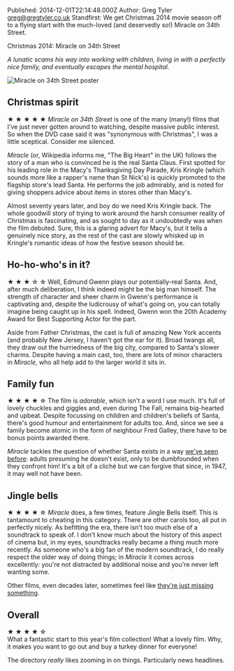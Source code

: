 Published: 2014-12-01T22:14:48.000Z
Author: Greg Tyler <greg@gregtyler.co.uk>
Standfirst: We get Christmas 2014 movie season off to a flying start with the much-loved (and deservedly so!) Miracle on 34th Street.

Christmas 2014: Miracle on 34th Street

_A lunatic scams his way into working with children, living in with a perfectly nice family, and eventually escapes the mental hospital._   

![Miracle on 34th Street poster](/Miracle_on_34th_Street1.jpg ":right That's how you do a poster, people.")

## Christmas spirit

★ ★ ★ ★ ★ _Miracle on 34th Street_ is one of the many (many!) films that I've just never gotten around to watching, despite massive public interest. So when the DVD case said it was "synonymous with Christmas", I was a little sceptical. Consider me silenced.   

_Miracle_ (or, Wikipedia informs me, "The Big Heart" in the UK) follows the story of a man who is convinced he is the real Santa Claus. First spotted for his leading role in the Macy's Thanksgiving Day Parade, Kris Kringle (which sounds more like a rapper's name than St Nick's) is quickly promoted to the flagship store's lead Santa. He performs the job admirably, and is noted for giving shoppers advice about items in stores other than Macy's.   

Almost seventy years later, and boy do we need Kris Kringle back. The whole goodwill story of trying to work around the harsh consumer reality of Christmas is fascinating, and as sought to day as it undoubtedly was when the film debuted. Sure, this is a glaring advert for Macy's, but it tells a genuinely nice story, as the rest of the cast are slowly whisked up in Kringle's romantic ideas of how the festive season should be.   


## Ho-ho-who's in it?


★ ★ ★ ☆ ☆ Well, Edmund Gwenn plays our potentially-real Santa. And, after much deliberation, I think indeed might be the big man himself. The strength of character and sheer charm in Gwenn's performance is captivating and, despite the ludicrousy of what's going on, you can totally imagine being caught up in his spell. Indeed, Gwenn won the 20th Academy Award for Best Supporting Actor for the part.   

Aside from Father Christmas, the cast is full of amazing New York accents (and probably New Jersey, I haven't got the ear for it). Broad twangs all, they draw out the hurriedness of the big city, compared to Santa's slower charms. Despite having a main cast, too, there are lots of minor characters in _Miracle_, who all help add to the larger world it sits in.   


## Family fun


★ ★ ★ ★ ☆ The film is _adorable_, which isn't a word I use much. It's full of lovely chuckles and giggles and, even during The Fall, remains big-hearted and upbeat. Despite focussing on children and children's beliefs of Santa, there's good humour and entertainment for adults too. And, since we see a family become atomic in the form of neighbour Fred Galley, there have to be bonus points awarded there.   

_Miracle_ tackles the question of whether Santa exists in a way [we've seen before][3]: adults presuming he doesn't exist, only to be dumbfounded when they confront him! It's a bit of a cliché but we can forgive that since, in 1947, it may well not have been.   


## Jingle bells


★ ★ ★ ★ ☆ _Miracle_ does, a few times, feature Jingle Bells itself. This is tantamount to cheating in this category. There are other carols too, all put in perfectly nicely. As befitting the era, there isn't too much else of a soundtrack to speak of. I don't know much about the history of this aspect of cinema but, in my eyes, soundtracks really became a thing much more recently. As someone who's a big fan of the modern soundtrack, I do really respect the older way of doing things; in _Miracle_ it comes across excellently: you're not distracted by additional noise and you're never left wanting some.   

Other films, even decades later, sometimes feel like [they're just missing something][4].   


## Overall


★ ★ ★ ★ ☆   
What a fantastic start to this year's film collection! What a lovely film. Why, it makes you want to go out and buy a turkey dinner for everyone!   


The directory _really_ likes zooming in on things. Particularly news headlines.

[1]: https://gregtyler.co.uk/christmas-2014/
[2]: https://gregtyler.co.uk/files/2014/12/Miracle_on_34th_Street1.jpg
[3]: https://gregtyler.co.uk/the-santa-clause/
[4]: https://www.youtube.com/watch?v=JDDjxa7RsKg&t=2m11s
